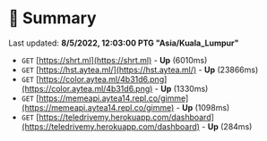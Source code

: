 # 📖 Summary
Last updated: **8/5/2022, 12:03:00 PTG "Asia/Kuala_Lumpur"**

- `GET` [https://shrt.ml](https://shrt.ml) - **Up** (6010ms)
- `GET` [https://hst.aytea.ml/](https://hst.aytea.ml/) - **Up** (23866ms)
- `GET` [https://color.aytea.ml/4b31d6.png](https://color.aytea.ml/4b31d6.png) - **Up** (1330ms)
- `GET` [https://memeapi.aytea14.repl.co/gimme](https://memeapi.aytea14.repl.co/gimme) - **Up** (1098ms)
- `GET` [https://teledrivemy.herokuapp.com/dashboard](https://teledrivemy.herokuapp.com/dashboard) - **Up** (284ms)
